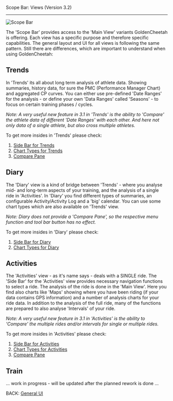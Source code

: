 Scope Bar: Views (Version 3.2)
***

![Scope Bar](https://raw.githubusercontent.com/GoldenCheetah/GoldenCheetah/master/doc/wiki/ScopeBar_Views.jpg)

The 'Scope Bar' provides access to the 'Main View' variants GoldenCheetah is offering. Each view has a specific purpose and therefore specific capabilities. The general layout and UI for all views is following the same pattern. Still there are differences, which are important to understand when using GoldenCheetah:

## Trends

In 'Trends' its all about long term analysis of athlete data. Showing summaries, history data, for sure the PMC (Performance Manager Chart) and aggregated CP curves. You can either use pre-defined 'Date Ranges' for the analysis - or define your own 'Data Ranges' called 'Seasons' - to focus on certain training phases / cycles.

_Note: A very useful new feature in 3.1 in 'Trends' is the ability to 'Compare' the athlete data of different 'Date Ranges' with each other. And here not only data of a single athlete, but also cross multiple athletes._

To get more insides in 'Trends' please check:

1. [Side Bar for Trends](https://github.com/GoldenCheetah/GoldenCheetah/wiki/UG_Side-Bar_Trends-view)
2. [Chart Types for Trends](https://github.com/GoldenCheetah/GoldenCheetah/wiki/UG_ChartTypes_Trends)
3. [Compare Pane](https://github.com/GoldenCheetah/GoldenCheetah/wiki/UG_Compare-Pane_General)

## Diary

The 'Diary' view is a kind of bridge between 'Trends' - where you analyse mid- and long-term aspects of your training, and the analysis of a single ride in 'Activities'. In 'Diary' you find different types of summaries, an configurable Activity/Activity Log and a 'big' calendar. You can use some chart types which are also available on 'Trends' view.

_Note: Diary does not provide a 'Compare Pane', so the respective menu function and tool bar button has no effect._

To get more insides in 'Diary' please check:

1. [Side Bar for Diary](https://github.com/GoldenCheetah/GoldenCheetah/wiki/UG_Side-Bar_Diary-view)
2. [Chart Types for Diary](https://github.com/GoldenCheetah/GoldenCheetah/wiki/UG_ChartTypes_Diary)

## Activities

The 'Activities' view - as it's name says - deals with a SINGLE ride. The 'Side Bar' for the 'Activities' view provides necessary navigation functions to select a ride. The analysis of the ride is done in the 'Main View'. Here you find also charts like 'Maps' showing where you have been riding (if your data contains GPS information) and a number of analysis charts for your ride data. In addition to the analysis of the full ride, many of the functions are prepared to also analyse 'Intervals' of your ride. 

_Note: A very useful new feature in 3.1 in 'Activities' is the ability to 'Compare' the multiple rides and/or intervals for single or multiple rides._

To get more insides in 'Activities' please check:

1. [Side Bar for Activities](https://github.com/GoldenCheetah/GoldenCheetah/wiki/UG_Side-Bar_Activities-view)
2. [Chart Types for Activities](https://github.com/GoldenCheetah/GoldenCheetah/wiki/UG_ChartTypes_Activities)
3. [Compare Pane](https://github.com/GoldenCheetah/GoldenCheetah/wiki/UG_Compare-Pane_General)

## Train

... work in progress - will be updated after the planned rework is done ...

BACK: [General UI](https://github.com/GoldenCheetah/GoldenCheetah/wiki/UG_General_UI-Layout-and-terminology)